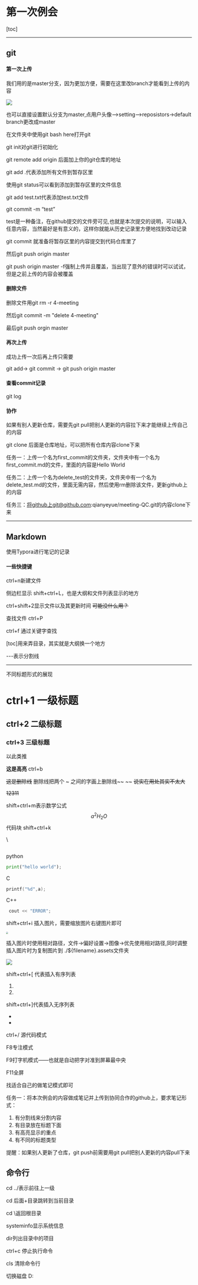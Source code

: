 # 第一次例会

[toc]

---

## git

#### 第一次上传

我们用的是master分支，因为更加方便，需要在这里改branch才能看到上传的内容

![](first.assets/image-20231017002003659.png)

也可以直接设置默认分支为master,点用户头像——>setting——>reposistors->default branch更改成master

在文件夹中使用git bash here打开git

git init对git进行初始化

git remote add origin 后面加上你的git仓库的地址

git add .代表添加所有文件到暂存区里

使用git status可以看到添加到暂存区里的文件信息

git add test.txt代表添加test.txt文件

git commit -m “test”

test是一种备注，在github提交的文件旁可见,也就是本次提交的说明，可以输入任意内容，当然最好是有意义的，这样你就能从历史记录里方便地找到改动记录

git commit 就准备将暂存区里的内容提交到代码仓库里了

然后git push origin master

git push origin master -f强制上传并且覆盖，当出现了意外的错误时可以试试，但是之前上传的内容会被覆盖

#### 删除文件

删除文件用git rm -r 4-meeting

然后git commit -m "delete 4-meeting"

最后git push orgin master

#### 再次上传

成功上传一次后再上传只需要

git add-> git commit -> git push origin master

#### 查看commit记录

git log

#### 协作

如果有别人更新仓库，需要先git pull把别人更新的内容拉下来才能继续上传自己的内容

git clone 后面是仓库地址，可以把所有仓库内容clone下来

任务一：上传一个名为first_commit的文件夹，文件夹中有一个名为first_commit.md的文件，里面的内容是Hello World

任务二：上传一个名为delete_test的文件夹，文件夹中有一个名为delete_test.md的文件，里面无需内容，然后使用rm删除该文件，更新github上的内容

任务三：将github上git@github.com:qianyeyue/meeting-QC.git的内容clone下来

---

## Markdown

使用Typora进行笔记的记录

#### 一些快捷键

ctrl+n新建文件

侧边栏显示 shift+ctrl+L，也是大纲和文件列表显示的地方

ctrl+shift+2显示文件以及其更新时间  ~~可能没什么用？~~

查找文件 ctrl+P

ctrl+f 通过关键字查找

[toc]用来弄目录，其实就是大纲换一个地方

---表示分割线

---

不同标题形式的展现

# ctrl+1 一级标题

## ctrl+2 二级标题

### ctrl+3 三级标题

以此类推

**这是高亮** ctrl+b

~~这是删除线~~ 删除线把两个 ~ 之间的字画上删除线~~ ~~  ~~说实在用处其实不太大~~

~~12311~~

shift+ctrl+m表示数学公式
$$
a^2   H_2O
$$
代码块 shift+ctrl+k

\

```python

```

python

```python
print("hello world");
```

C

```c
printf("%d",a);
```

C++

```C++
 cout << "ERROR";
```

shift+ctrl+i 插入图片，需要缩放图片右键图片即可

<img src="first.assets/00036-2268334126-Tomori Takamatsu,short hair,light, Light purple hair,Light brown eyes,Bare shoulder,singer,earrings,white serafuku,blue soft she.png" style="zoom:33%;" />

插入图片时使用相对路径，文件->偏好设置->图像->优先使用相对路径,同时调整插入图片时为复制图片到 ./${filename}.assets文件夹

![](first.assets/image-20231020170020115.png)



shift+ctrl+[ 代表插入有序列表

1. 
2. 

shift+ctrl+]代表插入无序列表

- 
- 

ctrl+/ 源代码模式

F8专注模式

F9打字机模式——也就是自动把字对准到屏幕最中央

F11全屏

找适合自己的做笔记模式即可

任务一：将本次例会的内容做成笔记并上传到协同合作的github上，要求笔记形式：

1. 有分割线来分割内容
2. 有目录放在标题下面
3. 有高亮显示的重点
4. 有不同的标题类型

提醒：如果别人更新了仓库，git push前需要用git pull把别人更新的内容pull下来

## 命令行

cd ../表示前往上一级

cd 后面+目录跳转到当前目录

cd \返回根目录

systeminfo显示系统信息

dir列出目录中的项目

ctrl+c 停止执行命令

cls 清除命令行

切换磁盘 D:
